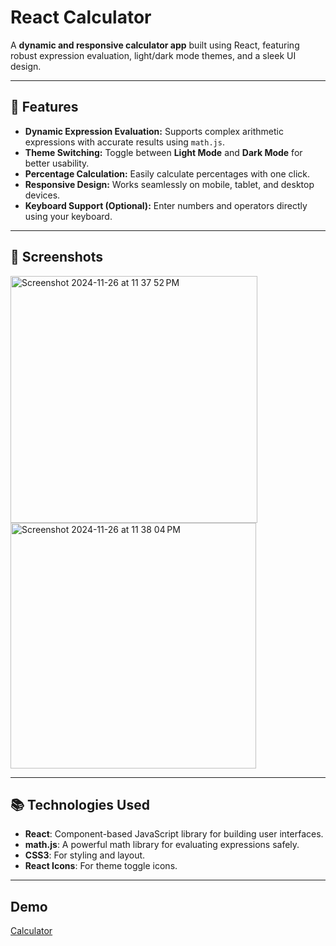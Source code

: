 # **React Calculator**

A **dynamic and responsive calculator app** built using React, featuring robust expression evaluation, light/dark mode themes, and a sleek UI design.

---

## **🚀 Features**

- **Dynamic Expression Evaluation:** Supports complex arithmetic expressions with accurate results using `math.js`.
- **Theme Switching:** Toggle between **Light Mode** and **Dark Mode** for better usability.
- **Percentage Calculation:** Easily calculate percentages with one click.
- **Responsive Design:** Works seamlessly on mobile, tablet, and desktop devices.
- **Keyboard Support (Optional):** Enter numbers and operators directly using your keyboard.

---

## **📸 Screenshots**

<img width="395" alt="Screenshot 2024-11-26 at 11 37 52 PM" src="https://github.com/user-attachments/assets/a105e4d3-7f3e-4f68-9ad1-7b51e2a9f4ea">


<img width="393" alt="Screenshot 2024-11-26 at 11 38 04 PM" src="https://github.com/user-attachments/assets/2beab8da-1f91-49e8-a482-7aa73e3d8965">



---

## **📚 Technologies Used**

- **React**: Component-based JavaScript library for building user interfaces.
- **math.js**: A powerful math library for evaluating expressions safely.
- **CSS3**: For styling and layout.
- **React Icons**: For theme toggle icons.

---

## **Demo**

[Calculator](https://calculatorb15.netlify.app/)
